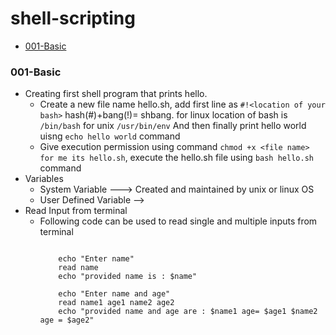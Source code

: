# shell-scripting
- [001-Basic](#001-basic)


### 001-Basic
- Creating first shell program that prints hello.
   - Create a new file name hello.sh, add first line as ```#!<location of your bash>``` hash(#)+bang(!)= shbang. for linux location of bash is ```/bin/bash``` for unix ```/usr/bin/env``` And then finally print hello world uisng ```echo hello world``` command
   - Give execution permission using command ```chmod +x <file name> for me its hello.sh```, execute the hello.sh file using ```bash hello.sh``` command
- Variables
   - System Variable ---> Created and maintained by unix or linux OS
   - User Defined Variable -->
- Read Input from terminal
   - Following code can be used to read single and multiple inputs from terminal
     ```

         echo "Enter name"
         read name
         echo "provided name is : $name"
         
         echo "Enter name and age"
         read name1 age1 name2 age2
         echo "provided name and age are : $name1 age= $age1 $name2 age = $age2"
     ```
